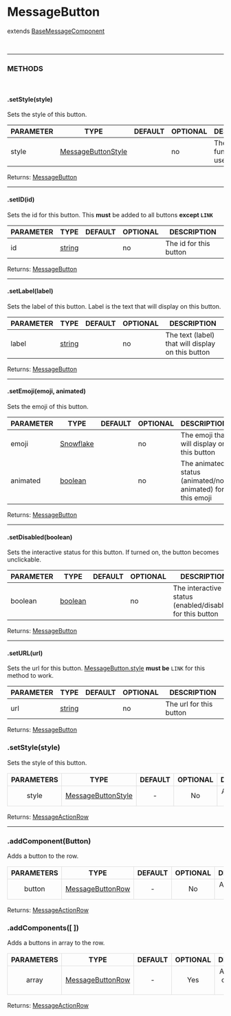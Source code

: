 # MessageButton
extends [BaseMessageComponent]()

<br>
<hr>


### METHODS

<br>

#### .setStyle(style)
Sets the style of this button.

| PARAMETER      | TYPE                                                                                      | DEFAULT | OPTIONAL  | DESCRIPTION                                        |
| -------------- | ----------------------------------------------------------------------------------------- | ------- | --------- | -------------------------------------------------- |
| style         | [MessageButtonStyle](/typedef/MessageButtonStyle)      |         | no        | The filter function to use                         |

Returns: [MessageButton](#)

<hr>

#### .setID(id)
Sets the id for this button. This **must** be added to all buttons __except `LINK`__ 

| PARAMETER      | TYPE                                                                                      | DEFAULT | OPTIONAL  | DESCRIPTION                                        |
| -------------- | ----------------------------------------------------------------------------------------- | ------- | --------- | -------------------------------------------------- |
| id         | [string](https://developer.mozilla.org/en-US/docs/Web/JavaScript/Reference/Global_Objects/String)      |         | no        | The id for this button                        |

Returns: [MessageButton](#)

<hr>

#### .setLabel(label)
Sets the label of this button. Label is the text that will display on this button.

| PARAMETER      | TYPE                                                                                      | DEFAULT | OPTIONAL  | DESCRIPTION                                        |
| -------------- | ----------------------------------------------------------------------------------------- | ------- | --------- | -------------------------------------------------- |
| label         | [string](https://developer.mozilla.org/en-US/docs/Web/JavaScript/Reference/Global_Objects/String)      |         | no        | The text (label) that will display on this button                         |

Returns: [MessageButton](#)

<hr>

#### .setEmoji(emoji, animated)
Sets the emoji of this button.

| PARAMETER      | TYPE                                                                                      | DEFAULT | OPTIONAL  | DESCRIPTION                                        |
| -------------- | ----------------------------------------------------------------------------------------- | ------- | --------- | -------------------------------------------------- |
| emoji         | [Snowflake](https://discord.js.org/#/docs/main/stable/typedef/Snowflake)      |         | no        | The emoji that will display on this button                         |
| animated         | [boolean](https://developer.mozilla.org/en-US/docs/Web/JavaScript/Reference/Global_Objects/Boolean)      |         | no        | The animated status (animated/not animated) for this emoji                         |

Returns: [MessageButton](#)

<hr>

#### .setDisabled(boolean)
Sets the interactive status for this button. If turned on, the button becomes unclickable.

| PARAMETER      | TYPE                                                                                      | DEFAULT | OPTIONAL  | DESCRIPTION                                        |
| -------------- | ----------------------------------------------------------------------------------------- | ------- | --------- | -------------------------------------------------- |
| boolean         | [boolean](https://developer.mozilla.org/en-US/docs/Web/JavaScript/Reference/Global_Objects/Boolean)      |         | no        | The interactive status (enabled/disabled) for this button                        |

Returns: [MessageButton](#)

<hr>

#### .setURL(url)
Sets the url for this button. [MessageButton.style](#setstyle-style) __must be__ `LINK` for this method to work.

| PARAMETER      | TYPE                                                                                      | DEFAULT | OPTIONAL  | DESCRIPTION                                        |
| -------------- | ----------------------------------------------------------------------------------------- | ------- | --------- | -------------------------------------------------- |
| url         | [string](https://developer.mozilla.org/en-US/docs/Web/JavaScript/Reference/Global_Objects/String)      |         | no        | The url for this button                        |

Returns: [MessageButton](#)


### .setStyle(style)
Sets the style of this button.

<html>
<body>
<table>
  <tr>
    <th style="text-align: center; border: 1px solid #dddddd">PARAMETERS</th>
    <th style="text-align: center; border: 1px solid #dddddd">TYPE</th>
    <th style="text-align: center; border: 1px solid #dddddd">DEFAULT</th>
    <th style="text-align: center; border: 1px solid #dddddd" >OPTIONAL</th>
    <th style="text-align: center; border: 1px solid #dddddd">DESCRIPTION</th>

  </tr>
  <tr>
    <td style="text-align: center; border: 1px solid #dddddd">style</td>
    <td style="text-align: center; border: 1px solid #dddddd"> <a href="https://example.com">MessageButtonStyle</a></td>
    <td style="text-align: center; border: 1px solid #dddddd">-</td>
    <td style="text-align: center; border: 1px solid #dddddd">No</td>
    <td style="text-align: center; border: 1px solid #dddddd">Adds a button to the row.</td>

  </tr>

</table>
</body>
</html>

Returns: [MessageActionRow](#)





----



### .addComponent(Button)

Adds a button to the row.

<html>
<body>
<table>
  <tr>
    <th style="text-align: center; border: 1px solid #dddddd">PARAMETERS</th>
    <th style="text-align: center; border: 1px solid #dddddd">TYPE</th>
    <th style="text-align: center; border: 1px solid #dddddd">DEFAULT</th>
    <th style="text-align: center; border: 1px solid #dddddd" >OPTIONAL</th>
    <th style="text-align: center; border: 1px solid #dddddd">DESCRIPTION</th>

  </tr>
  <tr>
    <td style="text-align: center; border: 1px solid #dddddd">button</td>
    <td style="text-align: center; border: 1px solid #dddddd"> <a href="https://example.com">MessageButtonRow</a></td>
    <td style="text-align: center; border: 1px solid #dddddd">-</td>
    <td style="text-align: center; border: 1px solid #dddddd">No</td>
    <td style="text-align: center; border: 1px solid #dddddd">Adds a button to the row.</td>

  </tr>

</table>
</body>
</html>

Returns: [MessageActionRow](#)


### .addComponents([ ])

Adds a buttons in array to the row.

<html>
<body>
<table>
  <tr>
    <th style="text-align: center; border: 1px solid #dddddd">PARAMETERS</th>
    <th style="text-align: center; border: 1px solid #dddddd">TYPE</th>
    <th style="text-align: center; border: 1px solid #dddddd">DEFAULT</th>
    <th style="text-align: center; border: 1px solid #dddddd" >OPTIONAL</th>
    <th style="text-align: center; border: 1px solid #dddddd">DESCRIPTION</th>

  </tr>
  <tr>
    <td style="text-align: center; border: 1px solid #dddddd">array</td>
    <td style="text-align: center; border: 1px solid #dddddd"> <a href="https://example.com">MessageButtonRow</a></td>
    <td style="text-align: center; border: 1px solid #dddddd">-</td>
    <td style="text-align: center; border: 1px solid #dddddd">Yes</td>
    <td style="text-align: center; border: 1px solid #dddddd">Adds multime components (Array).</td>

  </tr>

</table>
</body>
</html>

Returns: [MessageActionRow](#)

